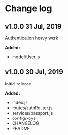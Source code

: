 # Change log

## v1.0.0 31 Jul, 2019

Authentication heavy work

**Added:**

- model/User.js

## v1.0.0 30 Jul, 2019

Initial release

**Added:**

- index.js
- routes/authRouter.js
- services/passport.js
- config/keys
- CHANGELOG
- README
